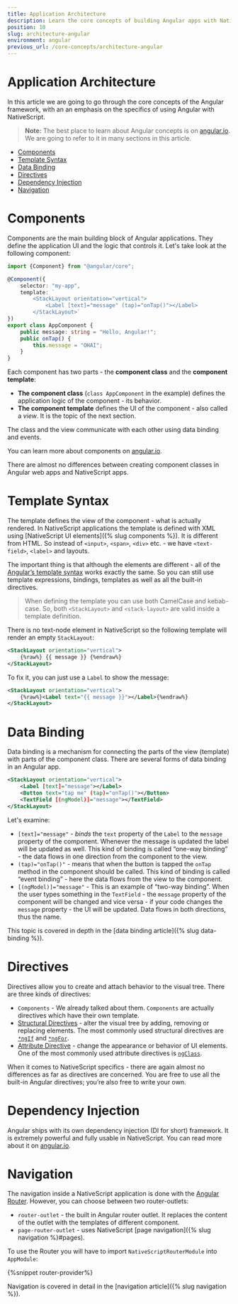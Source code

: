 ```yaml
---
title: Application Architecture
description: Learn the core concepts of building Angular apps with NativeScript
position: 10
slug: architecture-angular
environment: angular
previous_url: /core-concepts/architecture-angular
---
```


# Application Architecture

In this article we are going to go through the core concepts of the Angular framework, with an an emphasis on the specifics of using Angular with NativeScript.

>**Note:** The best place to learn about Angular concepts is on [angular.io](https://angular.io/docs/ts/latest/). We are going to refer to it in many sections in this article.

* [Components](#components)
* [Template Syntax](#template-syntax)
* [Data Binding](#data-binding)
* [Directives](#directives)
* [Dependency Injection](#dependency-injection)
* [Navigation](#navigation)

# Components

Components are the main building block of Angular applications. They define the application UI and the logic that controls it. Let's take look at the following component:

``` TypeScript
import {Component} from "@angular/core";

@Component({
    selector: "my-app",
    template: `
        <StackLayout orientation="vertical">
            <Label [text]="message" (tap)="onTap()"></Label>
        </StackLayout>`
})
export class AppComponent {
    public message: string = "Hello, Angular!";
    public onTap() {
        this.message = "OHAI";
    }
}
```

Each component has two parts - the **component class** and the **component template**:
* **The component class** (`class AppComponent` in the example) defines the application logic of the component - its behavior. 
* **The component template** defines the UI of the component - also called a *view*. It is the topic of the next section.

The class and the view communicate with each other using data binding and events.

You can learn more about components on [angular.io](https://angular.io/docs/ts/latest/guide/architecture.html#!#components).

There are almost no differences between creating component classes in Angular web apps and NativeScript apps.

# Template Syntax
The template defines the view of the component - what is actually rendered. 
In NativeScript applications the template is defined with XML using [NativeScript UI elements]({% slug components %}). It is different from HTML. So instead of `<input>`, `<span>`, `<div>` etc. - we have `<text-field>`, `<label>` and layouts.

The important thing is that although the elements are different - all of the [Angular’s template syntax](https://angular.io/docs/ts/latest/guide/template-syntax.html) works exactly the same. So you can still use template expressions, bindings, templates as well as all the built-in directives.

>When defining the template you can use both CamelCase and kebab-case. So, both `<StackLayout>` and `<stack-layout>` are valid inside a template definition. 

There is no text-node element in NativeScript so the following template will render an empty `StackLayout`:
``` XML
<StackLayout orientation="vertical">
    {%raw%} {{ message }} {%endraw%} 
</StackLayout>
```

To fix it, you can just use a `Label` to show the message:
``` XML
<StackLayout orientation="vertical">
    {%raw%}<Label text="{{ message }}"></Label>{%endraw%} 
</StackLayout>
```

# Data Binding
Data binding is a mechanism for connecting the parts of the view (template) with parts of the component class. There are several forms of data binding in an Angular app. 

``` XML
<StackLayout orientation="vertical">
    <Label [text]="message"></Label>
    <Button text="tap me" (tap)="onTap()"></Button>
    <TextField [(ngModel)]="message"></TextField>
</StackLayout>
```

Let's examine:

* `[text]="message"` - *binds* the `text` property of the `Label` to the `message` property of the component. Whenever the message is updated the label will be updated as well. This kind of binding is called “one-way binding” - the data flows in one direction from the component to the view.
* `(tap)="onTap()"` - means that when the button is tapped the `onTap` method in the component should be called. This kind of binding is called “event binding” - here the data flows from the view to the component.
* `[(ngModel)]="message"` - This is an example of “two-way binding”. When the user types something in the `TextField` - the `message` property of the component will be changed and vice versa - if your code changes the `message` property - the UI will be updated. Data flows in both directions, thus the name.
    
This topic is covered in depth in the [data binding article]({% slug data-binding %}).

# Directives
Directives allow you to create and attach behavior to the visual tree. There are three kinds of directives:

* `Components` - We already talked about them. `Components` are actually directives which have their own template.
* [Structural Directives](https://angular.io/docs/ts/latest/guide/structural-directives.html) - alter the visual tree by adding, removing or replacing elements. The most commonly used structural directives are [`*ngIf`](https://angular.io/docs/ts/latest/guide/displaying-data.html#!#ngIf) and [`*ngFor`](https://angular.io/docs/ts/latest/guide/displaying-data.html#!#ngFor).
* [Attribute Directive](https://angular.io/docs/ts/latest/guide/attribute-directives.html) - change the appearance or behavior of UI elements. One of the most commonly used attribute directives is [`ngClass`](https://angular.io/docs/ts/latest/guide/template-syntax.html#!#ngClass).

When it comes to NativeScript specifics - there are again almost no differences as far as directives are concerned. You are free to use all the built-in Angular directives; you’re also free to write your own.

# Dependency Injection

Angular ships with its own dependency injection (DI for short) framework. It is extremely powerful and fully usable in NativeScript.
You can read more about it on [angular.io](https://angular.io/docs/ts/latest/guide/dependency-injection.html).

# Navigation

The navigation inside a NativeScript application is done with the [Angular Router](https://angular.io/docs/ts/latest/guide/router.html#). However, you can choose between two router-outlets:
* `router-outlet` - the built in Angular router outlet. It replaces the content of the outlet with the templates of different component.
* `page-router-outlet` - uses NativeScript [page navigation]({% slug navigation %}#pages). 

To use the Router you will have to import `NativeScriptRouterModule` into `AppModule`:

{%snippet router-provider%}

Navigation is covered in detail in the [navigation article]({% slug navigation %}).
 
